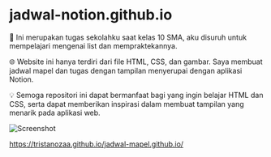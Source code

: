 # jadwal-notion.github.io

🏫 Ini merupakan tugas sekolahku saat kelas 10 SMA, aku disuruh untuk mempelajari mengenai list dan mempraktekannya.

🌐 Website ini hanya terdiri dari file HTML, CSS, dan gambar. Saya membuat jadwal mapel dan tugas dengan tampilan menyerupai dengan aplikasi Notion.

💡 Semoga repositori ini dapat bermanfaat bagi yang ingin belajar HTML dan CSS, serta dapat memberikan inspirasi dalam membuat tampilan yang menarik pada aplikasi web.

![Screenshot](https://user-images.githubusercontent.com/106224847/220413098-38d4e700-12c1-4cf8-80a0-667f1dda4700.png)

https://tristanozaa.github.io/jadwal-mapel.github.io/
